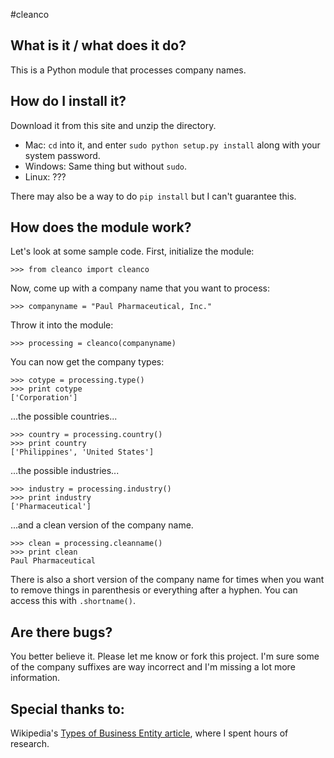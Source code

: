 #cleanco

## What is it / what does it do?
This is a Python module that processes company names.

## How do I install it?
Download it from this site and unzip the directory.

* Mac: `cd` into it, and enter `sudo python setup.py install` along with your system password.
* Windows: Same thing but without `sudo`.
* Linux: ???

There may also be a way to do `pip install` but I can't guarantee this.

## How does the module work?
Let's look at some sample code.  First, initialize the module:

    >>> from cleanco import cleanco

Now, come up with a company name that you want to process:

    >>> companyname = "Paul Pharmaceutical, Inc."

Throw it into the module:

    >>> processing = cleanco(companyname)

You can now get the company types:

    >>> cotype = processing.type()
    >>> print cotype
    ['Corporation']

...the possible countries...

    >>> country = processing.country()
    >>> print country
    ['Philippines', 'United States']

...the possible industries...

    >>> industry = processing.industry()
    >>> print industry
    ['Pharmaceutical']

...and a clean version of the company name.

    >>> clean = processing.cleanname()
    >>> print clean
    Paul Pharmaceutical

There is also a short version of the company name for times when you want to remove things in parenthesis or everything after a hyphen.  You can access this with `.shortname()`.

## Are there bugs?
You better believe it.  Please let me know or fork this project.  I'm sure some of the company suffixes are way incorrect and I'm missing a lot more information.

## Special thanks to:
Wikipedia's [Types of Business Entity article](http://en.wikipedia.org/wiki/Types_of_business_entity), where I spent hours of research.